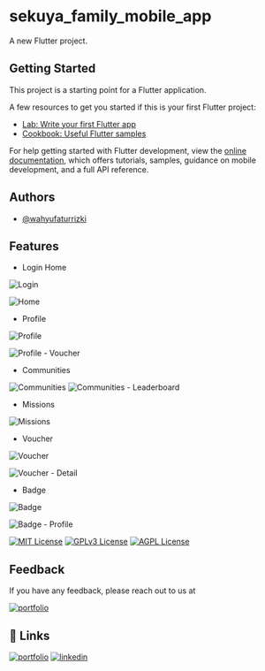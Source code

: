 # sekuya_family_mobile_app

A new Flutter project.

## Getting Started

This project is a starting point for a Flutter application.

A few resources to get you started if this is your first Flutter project:

- [Lab: Write your first Flutter app](https://docs.flutter.dev/get-started/codelab)
- [Cookbook: Useful Flutter samples](https://docs.flutter.dev/cookbook)

For help getting started with Flutter development, view the
[online documentation](https://docs.flutter.dev/), which offers tutorials,
samples, guidance on mobile development, and a full API reference.

## Authors

- [@wahyufaturrizki](https://github.com/wahyufaturrizky)

## Features

- Login Home

![Login](https://i.ibb.co/CntTjjP/Login.png)

![Home](https://i.ibb.co/Y3vMyBr/Home.png)

- Profile

![Profile](https://i.ibb.co/N2mG2NR/Profile-my-mission.png)

![Profile - Voucher](https://i.ibb.co/JFhG3pj/Profile-My-Voucher.png)

- Communities

![Communities](https://i.ibb.co/ZYXChWS/Communities.png)
![Communities - Leaderboard](https://i.ibb.co/CwxHyF7/Detail-Communities-Leaderboard.png)

- Missions

![Missions](https://i.ibb.co/pPXHFpB/Detail-Mission-Completed-1.png)

- Voucher

![Voucher](https://i.ibb.co/xDqJNwg/Voucher-List.png)

![Voucher - Detail](https://i.ibb.co/5vqVvbZ/Voucher-Details.png)

- Badge

![Badge](https://i.ibb.co/t3XxTky/My-Badge.png)

![Badge - Profile](https://i.ibb.co/wMh8x7f/Detail-Other-User-Profile-1.png)

[![MIT License](https://img.shields.io/badge/License-MIT-green.svg)](https://choosealicense.com/licenses/mit/)
[![GPLv3 License](https://img.shields.io/badge/License-GPL%20v3-yellow.svg)](https://opensource.org/licenses/)
[![AGPL License](https://img.shields.io/badge/license-AGPL-blue.svg)](http://www.gnu.org/licenses/agpl-3.0)

## Feedback

If you have any feedback, please reach out to us at

[![portfolio](https://scontent.whatsapp.net/v/t39.8562-34/420077459_703742575180618_3955965302853713788_n.png?ccb=1-7&_nc_sid=73b08c&_nc_ohc=5I8cfBVBjXkQ7kNvgGYclkv&_nc_ht=scontent.whatsapp.net&oh=01_Q5AaIMh1zJRB-YkxFrcHAYd1E8IRiZlULV4jpmuCeOM0t-qi&oe=6640B0A8)](https://wa.me/6282274586011?text=I%20have%20some%20feedback%20for%20you%20...)

## 🔗 Links

[![portfolio](https://img.shields.io/badge/my_portfolio-000?style=for-the-badge&logo=ko-fi&logoColor=white)](https://clicky.id/wahyutya)
[![linkedin](https://img.shields.io/badge/linkedin-0A66C2?style=for-the-badge&logo=linkedin&logoColor=white)](https://www.linkedin.com/in/wahyu-fatur-rizky/)
